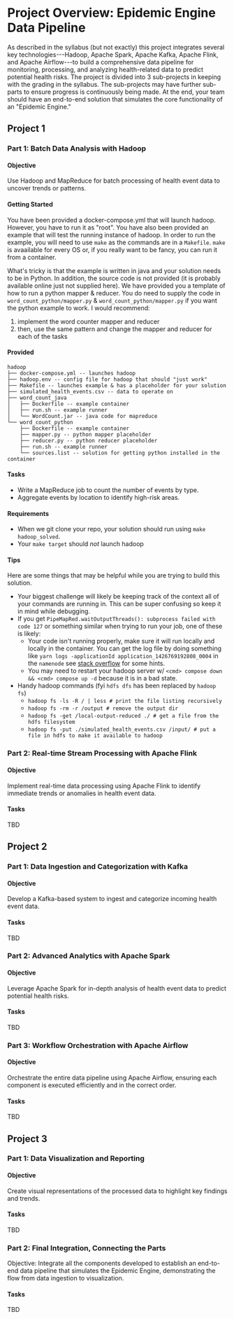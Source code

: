 # Project Overview: Epidemic Engine Data Pipeline

As described in the syllabus (but not exactly) this project integrates several key technologies---Hadoop, Apache Spark, Apache Kafka, Apache Flink, and Apache Airflow---to build a comprehensive data pipeline for monitoring, processing, and analyzing health-related data to predict potential health risks.
The project is divided into 3 sub-projects in keeping with the grading in the syllabus. The sub-projects may have further sub-parts to ensure progress is continuously being made.
At the end, your team should have an end-to-end solution that simulates the core functionality of an \"Epidemic Engine.\"

## Project 1

### Part 1: Batch Data Analysis with Hadoop

#### Objective

Use Hadoop and MapReduce for batch processing of health event data to
uncover trends or patterns.

#### Getting Started

You have been provided a docker-compose.yml that will launch hadoop.
However, you have to run it as "root".
You have also been provided an example that will test the running instance of hadoop.
In order to run the example, you will need to use `make` as the commands are in a `Makefile`.
`make` is avaailable for every OS or, if you really want to be fancy, you can run it from a container.

What's tricky is that the example is written in java and your solution needs to be in Python.
In addition, the source code is not provided (it is probably available online just not supplied here).
We have provided you a template of how to run a python mapper & reducer.
You do need to supply the code in `word_count_python/mapper.py` & `word_count_python/mapper.py` if you want the python example to work.
I would recommend:

1. implement the word counter mapper and reducer
2. then, use the same pattern and change the mapper and reducer for each of the tasks

#### Provided

```
hadoop
├── docker-compose.yml -- launches hadoop
├── hadoop.env -- config file for hadoop that should "just work"
├── Makefile -- launches example & has a placeholder for your solution
├── simulated_health_events.csv -- data to operate on
├── word_count_java
│   ├── Dockerfile -- example container
│   ├── run.sh -- example runner
│   └── WordCount.jar -- java code for mapreduce
└── word_count_python
    ├── Dockerfile -- example container
    ├── mapper.py -- python mapper placeholder
    ├── reducer.py -- python reducer placeholder
    ├── run.sh -- example runner
    └── sources.list -- solution for getting python installed in the container
```

#### Tasks

* Write a MapReduce job to count the number of events by type.
* Aggregate events by location to identify high-risk areas.

#### Requirements

* When we git clone your repo, your solution should run using `make hadoop_solved`.
* Your `make target` should *not* launch hadoop

#### Tips

Here are some things that may be helpful while you are trying to build this solution.

* Your biggest challenge will likely be keeping track of the context all of your commands are running in.
  This can be super confusing so keep it in mind while debugging.
* If you get `PipeMapRed.waitOutputThreads(): subprocess failed with code 127` or something similar when trying to run your job, one of these is likely:
  * Your code isn't running properly, make sure it will run locally and locally in the container.
  You can get the log file by doing something like `yarn logs -applicationId application_1426769192808_0004` in the `namenode` see [stack overflow](https://stackoverflow.com/questions/29164388/hadoop-streaming-job-failing) for some hints.
  * You may need to restart your hadoop server w/ `<cmd> compose down && <cmd> compose up -d` because it is in a bad state.
* Handy hadoop commands (fyi `hdfs dfs` has been replaced by `hadoop fs`)
  * `hadoop fs -ls -R / | less # print the file listing recursively`
  * `hadoop fs -rm -r /output # remove the output dir`
  * `hadoop fs -get /local-output-reduced ./ # get a file from the hdfs filesystem`
  * `hadoop fs -put ./simulated_health_events.csv /input/ # put a file in hdfs to make it available to hadoop`



### Part 2: Real-time Stream Processing with Apache Flink

#### Objective

Implement real-time data processing using Apache Flink to identify immediate trends or anomalies in health event data.

#### Tasks

TBD

## Project 2
### Part 1: Data Ingestion and Categorization with Kafka

#### Objective

Develop a Kafka-based system to ingest and categorize incoming health event data.

#### Tasks

TBD

### Part 2: Advanced Analytics with Apache Spark

#### Objective

Leverage Apache Spark for in-depth analysis of health event data to predict potential health risks.

#### Tasks

TBD

### Part 3: Workflow Orchestration with Apache Airflow

#### Objective

Orchestrate the entire data pipeline using Apache Airflow, ensuring each component is executed efficiently and in the correct order.

#### Tasks

TBD

## Project 3
### Part 1: Data Visualization and Reporting

#### Objective

Create visual representations of the processed data to highlight key findings and trends.

#### Tasks

TBD

### Part 2: Final Integration, Connecting the Parts

Objective: Integrate all the components developed to establish an end-to-end data pipeline that simulates the Epidemic Engine, demonstrating the flow from data ingestion to visualization.

#### Tasks

TBD

